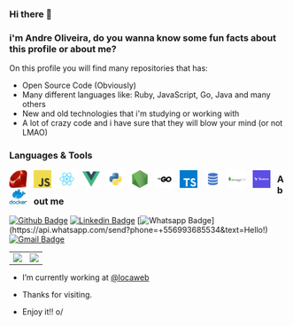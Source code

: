 ### Hi there 👋
### i'm Andre Oliveira, do you wanna know some fun facts about this profile or about me?

On this profile you will find many repositories that has:

- Open Source Code (Obviously)
- Many different languages like: Ruby, JavaScript, Go, Java and many others
- New and old technologies that i'm studying or working with
- A lot of crazy code and i have sure that they will blow your mind (or not LMAO)

### Languages & Tools

[<img align="left" style="padding-right: 12px" alt="Ruby" width="32px" src="https://github.com/github/explore/raw/master/topics/ruby/ruby.png" />][dev_from_hell]
[<img align="left" style="padding-right: 12px" alt="JavaScript" width="32px" src="https://github.com/github/explore/raw/master/topics/javascript/javascript.png" />][dev_from_hell]
[<img align="left" style="padding-right: 12px" alt="React" width="32px" src="https://github.com/github/explore/raw/master/topics/react/react.png" />][dev_from_hell]
[<img align="left" style="padding-right: 12px" alt="Vue" width="32px" src="https://github.com/github/explore/raw/master/topics/vue/vue.png" />][dev_from_hell]
[<img align="left" style="padding-right: 12px" alt="Python" width="32px" src="https://github.com/github/explore/raw/master/topics/python/python.png" />][dev_from_hell]
[<img align="left" style="padding-right: 12px" alt="NodeJS" width="32px" src="https://github.com/github/explore/raw/master/topics/nodejs/nodejs.png" />][dev_from_hell]
[<img align="left" style="padding-right: 12px" alt="Go" width="32px" src="https://github.com/github/explore/raw/master/topics/go/go.png" />][dev_from_hell]
[<img align="left" style="padding-right: 12px" alt="TypeScript" width="32px" src="https://github.com/github/explore/raw/master/topics/typescript/typescript.png" />][dev_from_hell]
[<img align="left" style="padding-right: 12px" alt="SQL" width="32px" src="https://github.com/github/explore/raw/master/topics/sql/sql.png" />][dev_from_hell]
[<img align="left" style="padding-right: 12px" alt="MongoDB" width="32px" src="https://github.com/github/explore/raw/master/topics/mongodb/mongodb.png" />][dev_from_hell]
[<img align="left" style="padding-right: 12px" alt="Terraform" width="32px" src="https://github.com/github/explore/raw/master/topics/terraform/terraform.png" />][dev_from_hell]
[<img align="left" style="padding-right: 12px" alt="Docker" width="32px" src="https://github.com/github/explore/raw/master/topics/docker/docker.png" />][dev_from_hell]


### About me

[![Github Badge](https://img.shields.io/badge/-Github-000?style=flat-square&logo=Github&logoColor=white&link=https://github.com/oliveira-andre)](https://github.com/oliveira-andre)
[![Linkedin Badge](https://img.shields.io/badge/-LinkedIn-blue?style=flat-square&logo=Linkedin&logoColor=white&link=https://www.linkedin.com/in/andre-oliveira-5b9631135/)](https://www.linkedin.com/in/andre-oliveira-5b9631135/)
[![Whatsapp Badge](https://img.shields.io/badge/-Whatsapp-4CA143?style=flat-square&labelColor=4CA143&logo=whatsapp&logoColor=white&link=https://api.whatsapp.com/send?phone=+556993685534text=Hello!)](https://api.whatsapp.com/send?phone=+556993685534&text=Hello!)
[![Gmail Badge](https://img.shields.io/badge/-Gmail-c14438?style=flat-square&logo=Gmail&logoColor=white&link=mailto:seu_email)](mailto:andreoliveirar2d2@gmail.com)


<table>
  <tr>
    <td>
      <a href="https://github-readme-stats.vercel.app/api?username=oliveira-andre&theme=dracula&show_icons=true">
        <img align="left" src="https://github-readme-stats.vercel.app/api?username=oliveira-andre&show_icons=true&theme=dracula" />
      </a>
    </td>
    <td>
      <a href="https://github-readme-stats.vercel.app/api/top-langs/?username=oliveira-andre&theme=dracula&hide=html">
        <img align="left" src="https://github-readme-stats.vercel.app/api/top-langs/?username=oliveira-andre&layout=compact&theme=dracula&hide=html" />
      </a>
    </td>
  </tr>
</table>

- I’m currently working at [@locaweb](http://github.com/locaweb)

- Thanks for visiting. 
- Enjoy it!! o/

[dev_from_hell]: https://oliveira-andre.dev/codes
